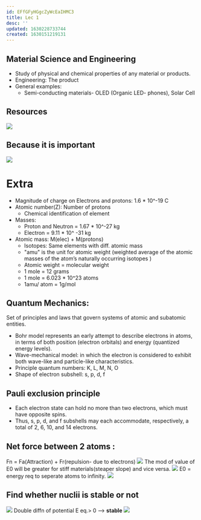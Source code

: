 ```yaml
---
id: EFfGFyHGgcZyWcEaIHMC3
title: Lec 1
desc: ''
updated: 1630228733744
created: 1630151219131
---
```

## Material Science and Engineering
* Study of physical and chemical properties of any material or products.
* Engineering: The product
* General examples:
    * Semi-conducting materials- OLED (Organic LED- phones), Solar Cell

## Resources
![](/assets/images/![](/assets/images/2021-08-28-18-31-20.png).png)

## Because it is important
![](/assets/images/2021-08-28-18-34-29.png)

# Extra

* Magnitude of charge on Electrons and protons: 1.6 * 10^-19 C
* Atomic number(Z): Number of protons
    * Chemical identification of element
* Masses:
    * Proton and Neutron = 1.67 * 10^-27 kg
    * Electron = 9.11 * 10^ -31 kg
* Atomic mass: M(elec) + M(protons)
    * Isotopes: Same elements with diff. atomic mass
    * "amu" is the unit for atomic weight (weighted average of the atomic masses of the atom’s naturally occurring isotopes
    )
    * Atomic weight = molecular weight
    * 1 mole = 12 grams
    * 1 mole = 6.023 * 10^23 atoms
    * 1amu/ atom = 1g/mol
## Quantum Mechanics: 
Set of principles and laws that
govern systems of atomic and subatomic entities.

*  Bohr model represents an early attempt to describe electrons in
atoms, in terms of both position (electron orbitals) and energy (quantized energy
levels).
* Wave-mechanical model: in which the electron is
considered to exhibit both wave-like and particle-like characteristics.
* Principle quantum numbers: K, L, M, N, O
* Shape of electron subshell: s, p, d, f

## Pauli exclusion principle
* Each electron state can hold no more than two
electrons, which must have opposite spins. 
* Thus, s, p, d, and f subshells may each accommodate, respectively, a total of 2, 6, 10, and 14 electrons.
## Net force between 2 atoms :
Fn = Fa(Attraction) + Fr(repulsion- due to electrons)
![](/assets/images/2021-08-29-00-05-31.png)
The mod of value of E0 will be greater for stiff materials(steaper slope) and vice versa.
![](/assets/images/2021-08-29-10-52-56.png)
E0 = energy req to seperate atoms to infinity.
![](/assets/images/2021-08-29-14-48-40.png)
## Find whether nuclii is stable or not
![](/assets/images/2021-08-29-10-57-47.png)
Double diffn of potential E eq.> 0  -->  **stable**
![](/assets/images/2021-08-29-14-40-14.png)     
